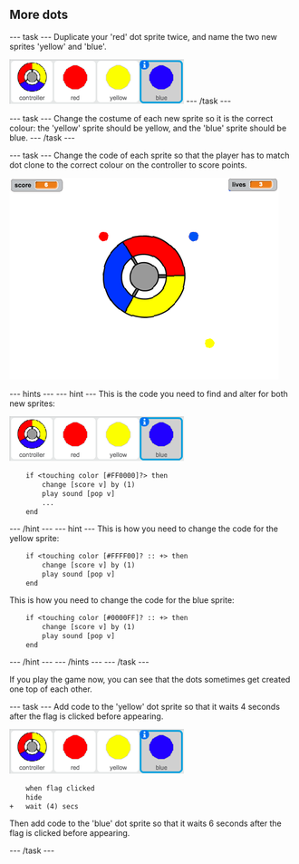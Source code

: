 ## More dots

--- task ---
Duplicate your 'red' dot sprite twice, and name the two new sprites 'yellow' and 'blue'.

![screenshot](images/dots-more-dots.png)
--- /task ---

--- task ---
Change the costume of each new sprite so it is the correct colour: the 'yellow' sprite should be yellow, and the 'blue' sprite should be blue.
--- /task ---

--- task ---
Change the code of each sprite so that the player has to match dot clone to the correct colour on the controller to score points.

![screenshot](images/dots-all-test.png)

--- hints ---
--- hint ---
This is the code you need to find and alter for both new sprites:

![screenshot](images/dots-more-dots.png)

```blocks
	if <touching color [#FF0000]?> then
		change [score v] by (1)
		play sound [pop v]
        ...
	end
```
--- /hint ---
--- hint ---
This is how you need to change the code for the yellow sprite:
```blocks
	if <touching color [#FFFF00]? :: +> then
        change [score v] by (1)
        play sound [pop v]
	end
```

This is how you need to change the code for the blue sprite:
```blocks
	if <touching color [#0000FF]? :: +> then
        change [score v] by (1)
        play sound [pop v]
	end
```
--- /hint ---
--- /hints ---
--- /task ---

If you play the game now, you can see that the dots sometimes get created one top of each other.

--- task ---
Add code to the 'yellow' dot sprite so that it waits 4 seconds after the flag is clicked before appearing.

![screenshot](images/dots-more-dots.png)

```blocks
	when flag clicked
	hide
+	wait (4) secs
```

Then add code to the 'blue' dot sprite so that it waits 6 seconds after the flag is clicked before appearing.

--- /task ---
